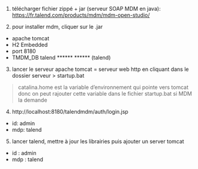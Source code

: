 1. télécharger fichier zippé + jar (serveur SOAP MDM en java): https://fr.talend.com/products/mdm/mdm-open-studio/ 

2. pour installer mdm, cliquer sur le .jar
- apache tomcat
- H2 Embedded
- port 8180
- TMDM_DB talend ****** ****** (talend)

3. lancer le serveur apache tomcat = serveur web http en cliquant dans le dossier serveur > startup.bat
> catalina.home est la variable d’environnement qui pointe vers tomcat donc on peut rajouter cette variable dans le fichier startup.bat si MDM la demande

4. http://localhost:8180/talendmdm/auth/login.jsp 
- id: admin
- mdp: talend

5. lancer talend, mettre à jour les librairies puis ajouter un server tomcat
- id : admin
- mdp : talend
